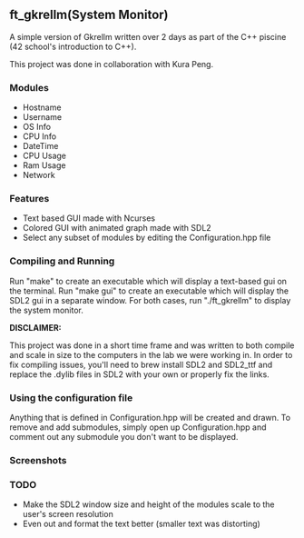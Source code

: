<h2>ft_gkrellm(System Monitor)</h2>

A simple version of Gkrellm written over 2 days as part of the C++ piscine (42 school's introduction to C++).

This project was done in collaboration with Kura Peng.

<h3>Modules</h3>

* Hostname
* Username
* OS Info
* CPU Info
* DateTime
* CPU Usage
* Ram Usage
* Network

<h3>Features</h3>

* Text based GUI made with Ncurses
* Colored GUI with animated graph made with SDL2
* Select any subset of modules by editing the Configuration.hpp file

<h3>Compiling and Running</h3>

Run "make" to create an executable which will display a text-based gui on the terminal. Run "make gui" to create an executable which will display the SDL2 gui in a separate window. For both cases, run "./ft_gkrellm" to display the system monitor.

<strong>DISCLAIMER:</strong>

This project was done in a short time frame and was written to both compile and scale in size to the computers in the lab we were working in. In order to fix compiling issues, you'll need to brew install SDL2 and SDL2_ttf and replace the .dylib files in SDL2 with your own or properly fix the links.

<h3>Using the configuration file</h3>

Anything that is defined in Configuration.hpp will be created and drawn. To remove and add submodules, simply open up Configuration.hpp and comment out any submodule you don't want to be displayed.

<h3>Screenshots</h3>

<h3>TODO</h3>

* Make the SDL2 window size and height of the modules scale to the user's screen resolution
* Even out and format the text better (smaller text was distorting) 
